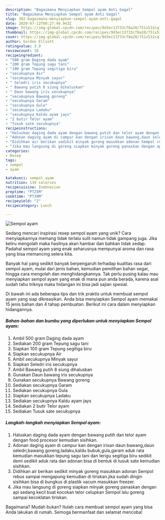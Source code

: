 ```yaml
---
description: "Bagaimana Menyiapkan Sempol ayam Anti Gagal"
title: "Bagaimana Menyiapkan Sempol ayam Anti Gagal"
slug: 302-bagaimana-menyiapkan-sempol-ayam-anti-gagal
date: 2020-07-12T00:27:49.943Z
image: https://img-global.cpcdn.com/recipes/9d3ec13733cf8a20/751x532cq70/sempol-ayam-foto-resep-utama.jpg
thumbnail: https://img-global.cpcdn.com/recipes/9d3ec13733cf8a20/751x532cq70/sempol-ayam-foto-resep-utama.jpg
cover: https://img-global.cpcdn.com/recipes/9d3ec13733cf8a20/751x532cq70/sempol-ayam-foto-resep-utama.jpg
author: Gordon Elliott
ratingvalue: 3.9
reviewcount: 10
recipeingredient:
- "500 gram Daging dada ayam"
- "200 gram Tepung sagu tani"
- "100 gram Tepung segitiga biru"
- "secukupnya Air"
- "secukupnya Minyak sayur"
- " Seledri iris secukupnya"
- " Bawang putih 8 siung dihaluskan"
- " Daun bawang iris secukupnya"
- "secukupnya Bawang goreng"
- "secukupnya Garam"
- "secukupnya Gula"
- "secukupnya Ladaku"
- "secukupnya Kaldu ayam jays"
- "2 butir Telor ayam"
- "Tusuk sate secukupnya"
recipeinstructions:
- "Haluskan daging dada ayam dengan bawang putih dan telor ayam dengan food procesor kemudian sisihkan."
- "Adonan daging ayam di campur kan dengan irisan daun bawang,daun seledri,bawang goreng,ladaku,kaldu bubuk,gula,garam aduk rata kemudian masukkan tepung sagu tani dan terigu segitiga biru sedikit demi sedikit aduk rata dan adonan bisa di bentuk di tusuk sate kemudian sisihkan."
- "Didihkan air berikan sedikit minyak goreng masukkan adonan Sempol rebus sampai mengapung kemudian di tiriskan.jika sudah dingin sisihkan bisa di bungkus di plastik vacum masukkan freezer."
- "Jika mau langsung di goreng siapkan minyak goreng panaskan dengan api sedang kecil buat kocokan telor celupkan Sempol lalu goreng sampai kecoklatan tiriskan."
categories:
- Resep
tags:
- sempol
- ayam

katakunci: sempol ayam 
nutrition: 139 calories
recipecuisine: Indonesian
preptime: "PT25M"
cooktime: "PT39M"
recipeyield: "2"
recipecategory: Lunch

---
```



![Sempol ayam](https://img-global.cpcdn.com/recipes/9d3ec13733cf8a20/751x532cq70/sempol-ayam-foto-resep-utama.jpg)

Sedang mencari inspirasi resep sempol ayam yang unik? Cara menyiapkannya memang tidak terlalu sulit namun tidak gampang juga. Jika keliru mengolah maka hasilnya akan hambar dan bahkan tidak sedap. Padahal sempol ayam yang enak seharusnya mempunyai aroma dan rasa yang bisa memancing selera kita.

Banyak hal yang sedikit banyak berpengaruh terhadap kualitas rasa dari sempol ayam, mulai dari jenis bahan, kemudian pemilihan bahan segar, hingga cara mengolah dan menghidangkannya. Tak perlu pusing kalau mau menyiapkan sempol ayam yang enak di mana pun anda berada, karena asal sudah tahu triknya maka hidangan ini bisa jadi sajian spesial.




Di bawah ini ada beberapa tips dan trik praktis untuk membuat sempol ayam yang siap dikreasikan. Anda bisa menyiapkan Sempol ayam memakai 15 jenis bahan dan 4 tahap pembuatan. Berikut ini cara dalam menyiapkan hidangannya.

<!--inarticleads1-->

##### Bahan-bahan dan bumbu yang diperlukan untuk menyiapkan Sempol ayam:

1. Ambil 500 gram Daging dada ayam
1. Sediakan 200 gram Tepung sagu tani
1. Siapkan 100 gram Tepung segitiga biru
1. Siapkan secukupnya Air
1. Ambil secukupnya Minyak sayur
1. Siapkan  Seledri iris secukupnya
1. Ambil  Bawang putih 8 siung dihaluskan
1. Gunakan  Daun bawang iris secukupnya
1. Gunakan secukupnya Bawang goreng
1. Sediakan secukupnya Garam
1. Sediakan secukupnya Gula
1. Siapkan secukupnya Ladaku
1. Sediakan secukupnya Kaldu ayam jays
1. Sediakan 2 butir Telor ayam
1. Sediakan Tusuk sate secukupnya




<!--inarticleads2-->

##### Langkah-langkah menyiapkan Sempol ayam:

1. Haluskan daging dada ayam dengan bawang putih dan telor ayam dengan food procesor kemudian sisihkan.
1. Adonan daging ayam di campur kan dengan irisan daun bawang,daun seledri,bawang goreng,ladaku,kaldu bubuk,gula,garam aduk rata kemudian masukkan tepung sagu tani dan terigu segitiga biru sedikit demi sedikit aduk rata dan adonan bisa di bentuk di tusuk sate kemudian sisihkan.
1. Didihkan air berikan sedikit minyak goreng masukkan adonan Sempol rebus sampai mengapung kemudian di tiriskan.jika sudah dingin sisihkan bisa di bungkus di plastik vacum masukkan freezer.
1. Jika mau langsung di goreng siapkan minyak goreng panaskan dengan api sedang kecil buat kocokan telor celupkan Sempol lalu goreng sampai kecoklatan tiriskan.




Bagaimana? Mudah bukan? Itulah cara membuat sempol ayam yang bisa Anda lakukan di rumah. Semoga bermanfaat dan selamat mencoba!
